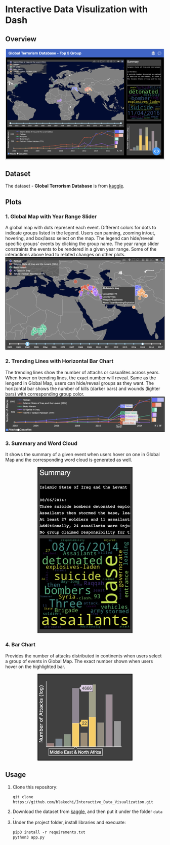 # Interactive Data Visulization with Dash

## Overview

![](./github_assets/overview.png)

## Dataset

The dataset - **Global Terrorism Database** is from [kaggle](https://www.kaggle.com/START-UMD/gtd).

## Plots

### 1. Global Map with Year Range Slider

A global map with dots represent each event. Different colors for dots to indicate groups listed in the legend. Users can panning, zooming in/out, hovering, and box/lasso select on the map. The legend can hide/reveal specific groups' events by clicking the group name. The year range slider constraints the events to be rendered in a given year range. Some of the interactions above lead to related changes on other plots.
![](./github_assets/global_map.png)

### 2. Trending Lines with Horizontal Bar Chart

The trending lines show the number of attachs or casualites across years. When hover on trending lines, the exact number will reveal. Same as the lengend in Global Map, users can hide/reveal groups as they want. The horizontal bar shows the number of kills (darker bars) and wounds (lighter bars) with corresponding group color.
![](./github_assets/trending_line.png)

### 3. Summary and Word Cloud

It shows the summary of a given event when users hover on one in Global Map and the corresponding word cloud is generated as well.

<p align="center">
  <img src="./github_assets/word_cloud.png?raw=true" width=300/>
</p>

### 4. Bar Chart

Provides the number of attacks distributed in continents when users select a group of events in Global Map. The exact number shown when users hover on the highlighted bar.

<p align="center">
  <img src="./github_assets/bar_chart.png?raw=true" width=300/>
</p>

## Usage

1. Clone this repository:
   ```
   git clone https://github.com/blakechi/Interactive_Data_Visualization.git
   ```
2. Download the dataset from [kaggle](https://www.kaggle.com/START-UMD/gtd), and then put it under the folder `data` .
3. Under the project folder, install libraries and execuate:
   ```
   pip3 install -r requirements.txt
   python3 app.py
   ```
